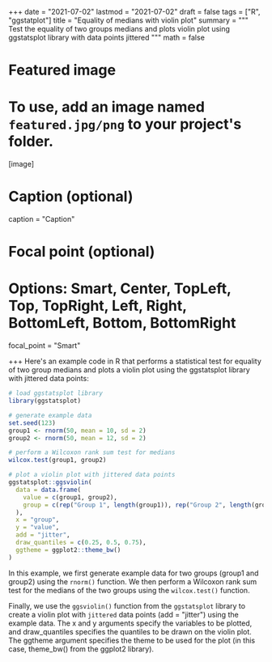 +++
date = "2021-07-02"
lastmod = "2021-07-02"
draft = false
tags = ["R", "ggstatplot"]
title = "Equality of medians with violin plot"
summary = """
Test the equality of two groups medians and plots violin plot using ggstatsplot library with data points jittered
"""
math = false

# Featured image
# To use, add an image named `featured.jpg/png` to your project's folder. 
[image]
  # Caption (optional)
  caption = "Caption"
  
  # Focal point (optional)
  # Options: Smart, Center, TopLeft, Top, TopRight, Left, Right, BottomLeft, Bottom, BottomRight
  focal_point = "Smart"

+++
Here's an example code in R that performs a statistical test for equality of two group medians and plots a violin plot using the ggstatsplot library with jittered data points:

```r
# load ggstatsplot library
library(ggstatsplot)

# generate example data
set.seed(123)
group1 <- rnorm(50, mean = 10, sd = 2)
group2 <- rnorm(50, mean = 12, sd = 2)

# perform a Wilcoxon rank sum test for medians
wilcox.test(group1, group2)

# plot a violin plot with jittered data points
ggstatsplot::ggsviolin(
  data = data.frame(
    value = c(group1, group2),
    group = c(rep("Group 1", length(group1)), rep("Group 2", length(group2)))
  ),
  x = "group",
  y = "value",
  add = "jitter",
  draw_quantiles = c(0.25, 0.5, 0.75),
  ggtheme = ggplot2::theme_bw()
)
```


In this example, we first generate example data for two groups (group1 and group2) using the `rnorm()` function. We then perform a Wilcoxon rank sum test for the medians of the two groups using the `wilcox.test()` function.

Finally, we use the `ggsviolin()` function from the `ggstatsplot` library to create a violin plot with `jittered` data points (add = "jitter") using the example data. The x and y arguments specify the variables to be plotted, and draw_quantiles specifies the quantiles to be drawn on the violin plot. The ggtheme argument specifies the theme to be used for the plot (in this case, theme_bw() from the ggplot2 library).


